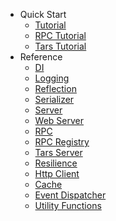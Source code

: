* Quick Start
  - [Tutorial](tutorial.md)
  - [RPC Tutorial](rpc-tutorial.md)
  - [Tars Tutorial](tars-tutorial.md)
* Reference
  - [DI](di.md)
  - [Logging](logger.md)
  - [Reflection](reflection.md)
  - [Serializer](serializer.md)
  - [Server](swoole.md)
  - [Web Server](web.md)
  - [RPC](rpc.md)
  - [RPC Registry](rpc-registry.md)
  - [Tars Server](tars.md)
  - [Resilience](resilience.md)
  - [Http Client](http-client.md)
  - [Cache](cache.md)
  - [Event Dispatcher](event.md)
  - [Utility Functions](helper.md)
